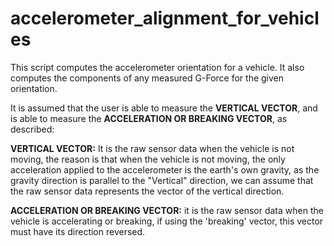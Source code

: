 # accelerometer_alignment_for_vehicles

This script computes the accelerometer orientation for a vehicle.
It also computes the components of any measured G-Force for the given orientation.

It is assumed that the user is able to measure the **VERTICAL VECTOR**, and is able to measure the **ACCELERATION OR BREAKING VECTOR**, as described:

**VERTICAL VECTOR:** It is the raw sensor data when the vehicle is not moving, the reason is that when the vehicle is not moving, the only acceleration applied to the accelerometer is the earth's own gravity, as the gravity direction is parallel to the "Vertical" direction, we can assume that the raw sensor data represents the vector of the vertical direction.

**ACCELERATION OR BREAKING VECTOR:** it is the raw sensor data when the vehicle is accelerating or breaking, if using the 'breaking' vector, this vector must have its direction reversed.
